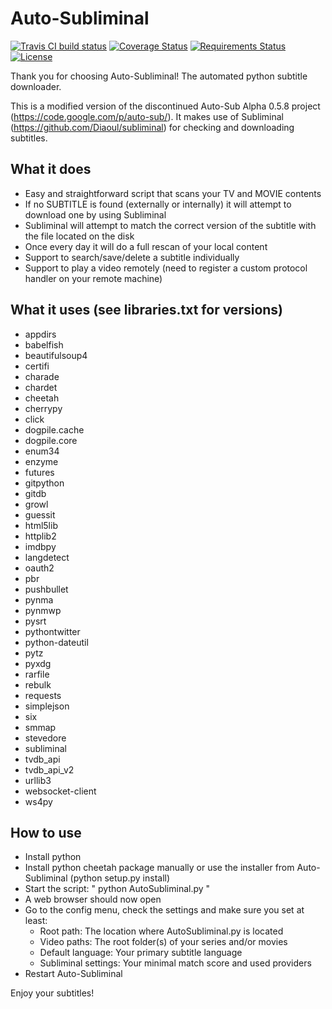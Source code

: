 Auto-Subliminal
===============

[![Travis CI build status](https://travis-ci.org/h3llrais3r/Auto-Subliminal.svg?branch=development)](https://travis-ci.org/h3llrais3r/Auto-Subliminal)
[![Coverage Status](https://coveralls.io/repos/github/h3llrais3r/Auto-Subliminal/badge.svg?branch=development)](https://coveralls.io/github/h3llrais3r/Auto-Subliminal?branch=development)
[![Requirements Status](https://requires.io/github/h3llrais3r/Auto-Subliminal/requirements.svg?branch=development)](https://requires.io/github/h3llrais3r/Auto-Subliminal/requirements/?branch=development)
[![License](https://img.shields.io/github/license/h3llrais3r/Auto-Subliminal.svg)](https://github.com/h3llrais3r/Auto-Subliminal/blob/master/LICENSE)

Thank you for choosing Auto-Subliminal! The automated python subtitle downloader.

This is a modified version of the discontinued Auto-Sub Alpha 0.5.8 project (https://code.google.com/p/auto-sub/).
It makes use of Subliminal (https://github.com/Diaoul/subliminal) for checking and downloading subtitles.

What it does
------------

 * Easy and straightforward script that scans your TV and MOVIE contents
 * If no SUBTITLE is found (externally or internally) it will attempt to download one by using Subliminal
 * Subliminal will attempt to match the correct version of the subtitle with the file located on the disk
 * Once every day it will do a full rescan of your local content
 * Support to search/save/delete a subtitle individually
 * Support to play a video remotely (need to register a custom protocol handler on your remote machine)

What it uses (see libraries.txt for versions)
---------------------------------------------

 * appdirs
 * babelfish
 * beautifulsoup4
 * certifi
 * charade
 * chardet
 * cheetah
 * cherrypy
 * click
 * dogpile.cache
 * dogpile.core
 * enum34
 * enzyme
 * futures
 * gitpython
 * gitdb
 * growl
 * guessit
 * html5lib
 * httplib2
 * imdbpy
 * langdetect
 * oauth2
 * pbr
 * pushbullet
 * pynma
 * pynmwp
 * pysrt
 * pythontwitter
 * python-dateutil
 * pytz
 * pyxdg
 * rarfile
 * rebulk
 * requests
 * simplejson
 * six
 * smmap
 * stevedore
 * subliminal
 * tvdb_api
 * tvdb_api_v2
 * urllib3
 * websocket-client
 * ws4py

How to use
----------

 * Install python
 * Install python cheetah package manually or use the installer from Auto-Subliminal (python setup.py install)
 * Start the script: " python AutoSubliminal.py "
 * A web browser should now open
 * Go to the config menu, check the settings and make sure you set at least:
    * Root path: The location where AutoSubliminal.py is located
    * Video paths: The root folder(s) of your series and/or movies
    * Default language: Your primary subtitle language
    * Subliminal settings: Your minimal match score and used providers
 * Restart Auto-Subliminal

Enjoy your subtitles!
